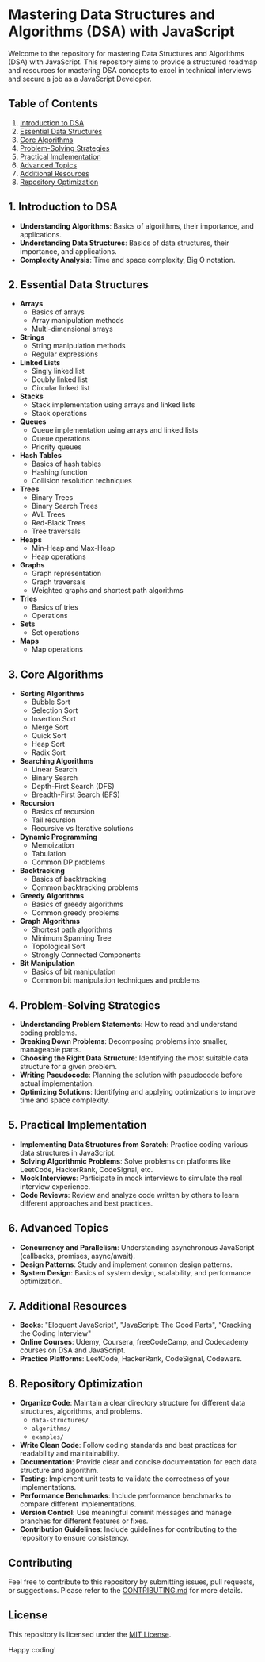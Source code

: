 # Mastering Data Structures and Algorithms (DSA) with JavaScript

Welcome to the repository for mastering Data Structures and Algorithms (DSA) with JavaScript. This repository aims to provide a structured roadmap and resources for mastering DSA concepts to excel in technical interviews and secure a job as a JavaScript Developer.

## Table of Contents

1. [Introduction to DSA](#introduction-to-dsa)
2. [Essential Data Structures](#essential-data-structures)
3. [Core Algorithms](#core-algorithms)
4. [Problem-Solving Strategies](#problem-solving-strategies)
5. [Practical Implementation](#practical-implementation)
6. [Advanced Topics](#advanced-topics)
7. [Additional Resources](#additional-resources)
8. [Repository Optimization](#repository-optimization)

## 1. Introduction to DSA

- **Understanding Algorithms**: Basics of algorithms, their importance, and applications.
- **Understanding Data Structures**: Basics of data structures, their importance, and applications.
- **Complexity Analysis**: Time and space complexity, Big O notation.

## 2. Essential Data Structures

- **Arrays**
  - Basics of arrays
  - Array manipulation methods
  - Multi-dimensional arrays
- **Strings**
  - String manipulation methods
  - Regular expressions
- **Linked Lists**
  - Singly linked list
  - Doubly linked list
  - Circular linked list
- **Stacks**
  - Stack implementation using arrays and linked lists
  - Stack operations
- **Queues**
  - Queue implementation using arrays and linked lists
  - Queue operations
  - Priority queues
- **Hash Tables**
  - Basics of hash tables
  - Hashing function
  - Collision resolution techniques
- **Trees**
  - Binary Trees
  - Binary Search Trees
  - AVL Trees
  - Red-Black Trees
  - Tree traversals
- **Heaps**
  - Min-Heap and Max-Heap
  - Heap operations
- **Graphs**
  - Graph representation
  - Graph traversals
  - Weighted graphs and shortest path algorithms
- **Tries**
  - Basics of tries
  - Operations
- **Sets**
  - Set operations
- **Maps**
  - Map operations

## 3. Core Algorithms

- **Sorting Algorithms**
  - Bubble Sort
  - Selection Sort
  - Insertion Sort
  - Merge Sort
  - Quick Sort
  - Heap Sort
  - Radix Sort
- **Searching Algorithms**
  - Linear Search
  - Binary Search
  - Depth-First Search (DFS)
  - Breadth-First Search (BFS)
- **Recursion**
  - Basics of recursion
  - Tail recursion
  - Recursive vs Iterative solutions
- **Dynamic Programming**
  - Memoization
  - Tabulation
  - Common DP problems
- **Backtracking**
  - Basics of backtracking
  - Common backtracking problems
- **Greedy Algorithms**
  - Basics of greedy algorithms
  - Common greedy problems
- **Graph Algorithms**
  - Shortest path algorithms
  - Minimum Spanning Tree
  - Topological Sort
  - Strongly Connected Components
- **Bit Manipulation**
  - Basics of bit manipulation
  - Common bit manipulation techniques and problems

## 4. Problem-Solving Strategies

- **Understanding Problem Statements**: How to read and understand coding problems.
- **Breaking Down Problems**: Decomposing problems into smaller, manageable parts.
- **Choosing the Right Data Structure**: Identifying the most suitable data structure for a given problem.
- **Writing Pseudocode**: Planning the solution with pseudocode before actual implementation.
- **Optimizing Solutions**: Identifying and applying optimizations to improve time and space complexity.

## 5. Practical Implementation

- **Implementing Data Structures from Scratch**: Practice coding various data structures in JavaScript.
- **Solving Algorithmic Problems**: Solve problems on platforms like LeetCode, HackerRank, CodeSignal, etc.
- **Mock Interviews**: Participate in mock interviews to simulate the real interview experience.
- **Code Reviews**: Review and analyze code written by others to learn different approaches and best practices.

## 6. Advanced Topics

- **Concurrency and Parallelism**: Understanding asynchronous JavaScript (callbacks, promises, async/await).
- **Design Patterns**: Study and implement common design patterns.
- **System Design**: Basics of system design, scalability, and performance optimization.

## 7. Additional Resources

- **Books**: "Eloquent JavaScript", "JavaScript: The Good Parts", "Cracking the Coding Interview"
- **Online Courses**: Udemy, Coursera, freeCodeCamp, and Codecademy courses on DSA and JavaScript.
- **Practice Platforms**: LeetCode, HackerRank, CodeSignal, Codewars.

## 8. Repository Optimization

- **Organize Code**: Maintain a clear directory structure for different data structures, algorithms, and problems.
  - `data-structures/`
  - `algorithms/`
  - `examples/`
- **Write Clean Code**: Follow coding standards and best practices for readability and maintainability.
- **Documentation**: Provide clear and concise documentation for each data structure and algorithm.
- **Testing**: Implement unit tests to validate the correctness of your implementations.
- **Performance Benchmarks**: Include performance benchmarks to compare different implementations.
- **Version Control**: Use meaningful commit messages and manage branches for different features or fixes.
- **Contribution Guidelines**: Include guidelines for contributing to the repository to ensure consistency.

## Contributing

Feel free to contribute to this repository by submitting issues, pull requests, or suggestions. Please refer to the [CONTRIBUTING.md](CONTRIBUTING.md) for more details.

## License

This repository is licensed under the [MIT License](LICENSE).

Happy coding!
